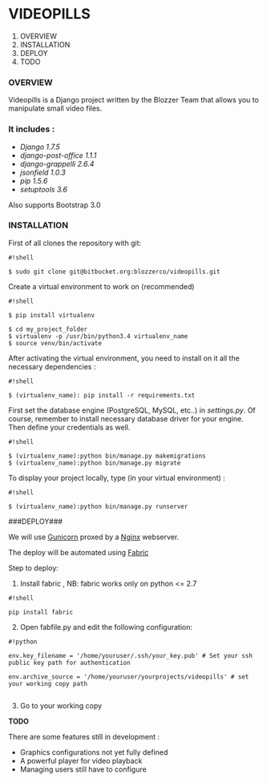 # VIDEOPILLS #

1. OVERVIEW
2. INSTALLATION
3. DEPLOY
4. TODO

### OVERVIEW ###

Videopills is a Django project written by the Blozzer Team that allows you to manipulate small video files. 

### It includes : ###

*  *Django 1.7.5*
*  *django-post-office 1.1.1*
*  *django-grappelli 2.6.4*
* *jsonfield 1.0.3*
*  *pip 1.5.6*
*  *setuptools 3.6*

Also supports Bootstrap 3.0

### INSTALLATION ###


First of all clones the repository with git:


```
#!shell

$ sudo git clone git@bitbucket.org:blozzerco/videopills.git
```




Create a virtual environment to work on (recommended)


```
#!shell

$ pip install virtualenv

$ cd my_project_folder
$ virtualenv -p /usr/bin/python3.4 virtualenv_name
$ source venv/bin/activate

```





After activating the virtual environment, you need to install on it all the necessary dependencies :


```
#!shell

$ (virtualenv_name): pip install -r requirements.txt
```





First set the database engine (PostgreSQL, MySQL, etc..) in *settings.py*. Of course, remember to install necessary database driver for your engine. Then define your credentials as well. 


```
#!shell

$ (virtualenv_name):python bin/manage.py makemigrations
$ (virtualenv_name):python bin/manage.py migrate
```


To display your project locally, type (in your virtual environment) :

```
#!shell

$ (virtualenv_name):python bin/manage.py runserver
```


###DEPLOY###

We will use [Gunicorn](http://gunicorn.org/) proxed by a [Nginx](http://nginx.org/en/) webserver.

The deploy will be automated using [Fabric](http://www.fabfile.org/)


Step to deploy:

1. Install fabric , NB: fabric works only on python <= 2.7


```
#!shell

pip install fabric

```


2. Open fabfile.py and edit the following configuration:


```
#!python

env.key_filename = '/home/youruser/.ssh/your_key.pub' # Set your ssh public key path for authentication

env.archive_source = '/home/youruser/yourprojects/videopills' # set your working copy path


```

3. Go to your working copy





**TODO**

There are some features still in development :

*  Graphics configurations not yet fully defined
*  A powerful player for video playback
*  Managing users still have to configure